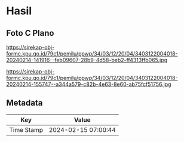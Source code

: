# Hasil

## Foto C Plano

https://sirekap-obj-formc.kpu.go.id/79c1/pemilu/ppwp/34/03/12/20/04/3403122004018-20240214-141916--feb09607-28b9-4d58-beb2-ff4313ffb065.jpg

https://sirekap-obj-formc.kpu.go.id/79c1/pemilu/ppwp/34/03/12/20/04/3403122004018-20240214-155747--a344a579-c82b-4e63-8e60-ab75fcf51756.jpg


## Metadata

| Key        | Value               |
| ---------- | ------------------- |
| Time Stamp | 2024-02-15 07:00:44 |




